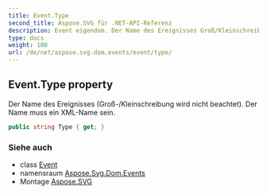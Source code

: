 ```yaml
---
title: Event.Type
second_title: Aspose.SVG für .NET-API-Referenz
description: Event eigendom. Der Name des Ereignisses Groß/Kleinschreibung wird nicht beachtet. Der Name muss ein XMLName sein.
type: docs
weight: 100
url: /de/net/aspose.svg.dom.events/event/type/
---
```

## Event.Type property

Der Name des Ereignisses (Groß-/Kleinschreibung wird nicht beachtet). Der Name muss ein XML-Name sein.

```csharp
public string Type { get; }
```

### Siehe auch

* class [Event](../)
* namensraum [Aspose.Svg.Dom.Events](../../event/)
* Montage [Aspose.SVG](../../../)


